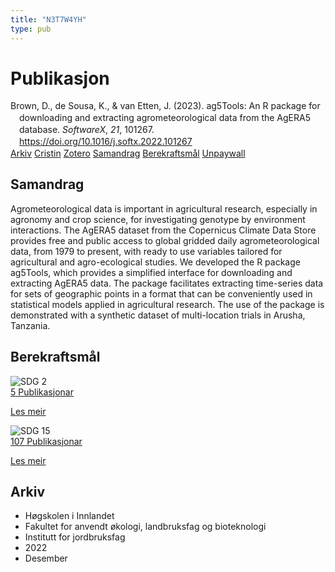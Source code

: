 ```yaml
---
title: "N3T7W4YH"
type: pub
---
```

<h1>Publikasjon</h1>
<article id="csl-bib-container-N3T7W4YH" class="csl-bib-container">
  <div class="csl-bib-body" style="line-height: 1.35; padding-left: 1em; text-indent:-1em;">
  <div class="csl-entry">Brown, D., de Sousa, K., &amp; van Etten, J. (2023). ag5Tools: An R package for downloading and extracting agrometeorological data from the AgERA5 database. <i>SoftwareX</i>, <i>21</i>, 101267. <a href="https://doi.org/10.1016/j.softx.2022.101267">https://doi.org/10.1016/j.softx.2022.101267</a></div>
</div>
  <div class="csl-bib-buttons">
    <a href="#taxonomy-article-N3T7W4YH" class="csl-bib-button">Arkiv</a>
    <a href="https://app.cristin.no/results/show.jsf?id=2091492" alt="Cristin URL" class="csl-bib-button">Cristin</a>
    <a href="http://zotero.org/groups/5402882/items/N3T7W4YH" alt="Zotero URL" class="csl-bib-button">Zotero</a>
    <a href="#abstract-article-N3T7W4YH" class="csl-bib-button">Samandrag</a>
    <a href="#sdg-article-N3T7W4YH" class="csl-bib-button">Berekraftsmål</a>
    <a href="https://doi.org/10.1016/j.softx.2022.101267" class="csl-bib-button">Unpaywall</a>
  </div>
  <div id="csl-bib-meta-container-N3T7W4YH"></div>
</article>
<div id="csl-bib-meta-N3T7W4YH" class="csl-bib-meta">
  <article id="abstract-article-N3T7W4YH" class="abstract-article">
    <h1>Samandrag</h1>
    Agrometeorological data is important in agricultural research, especially in agronomy and crop science, for investigating genotype by environment interactions. The AgERA5 dataset from the Copernicus Climate Data Store provides free and public access to global gridded daily agrometeorological data, from 1979 to present, with ready to use variables tailored for agricultural and agro-ecological studies. We developed the R package ag5Tools, which provides a simplified interface for downloading and extracting AgERA5 data. The package facilitates extracting time-series data for sets of geographic points in a format that can be conveniently used in statistical models applied in agricultural research. The use of the package is demonstrated with a synthetic dataset of multi-location trials in Arusha, Tanzania.
  </article>
  <article id="sdg-article-N3T7W4YH" class="sdg-article">
    <h1>Berekraftsmål</h1>
    <div class="sdg-container"><div id="sdg2" class="sdg"> <img src="{{< params subfolder >}}images/sdg/sdg02_no.png" class="image" alt="SDG 2"> <div class="sdg-overlay"> <a href="{{< params subfolder >}}no/archive/?sdg=2#archive" class="sdg-publication-count"><span>5</span> Publikasjonar</a> <p><a href="NA" class="sdg-read-more">Les meir</a></p> </div> </div> <div id="sdg15" class="sdg"> <img src="{{< params subfolder >}}images/sdg/sdg15_no.png" class="image" alt="SDG 15"> <div class="sdg-overlay"> <a href="{{< params subfolder >}}no/archive/?sdg=15#archive" class="sdg-publication-count"><span>107</span> Publikasjonar</a> <p><a href="NA" class="sdg-read-more">Les meir</a></p> </div> </div></div>
  </article>
  <article id="taxonomy-article-N3T7W4YH" class="taxonomy-article">
    <h1>Arkiv</h1>
    <ul>
      <li>Høgskolen i Innlandet</li>
      <li>Fakultet for anvendt økologi, landbruksfag og bioteknologi</li>
      <li>Institutt for jordbruksfag</li>
      <li>2022</li>
      <li>Desember</li>
    </ul>
  </article>
</div>
